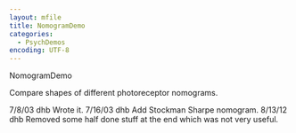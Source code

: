 ```yaml
---
layout: mfile
title: NomogramDemo
categories:
  - PsychDemos
encoding: UTF-8
---
```


NomogramDemo

Compare shapes of different photoreceptor nomograms.

7/8/03  dhb  Wrote it.
7/16/03 dhb  Add Stockman Sharpe nomogram.
8/13/12 dhb  Removed some half done stuff at the end which was not very
             useful.
